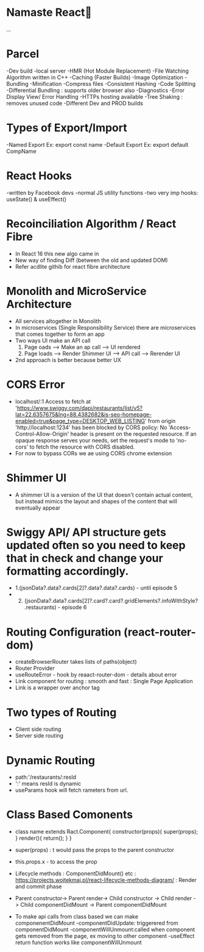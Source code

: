 # Namaste React🚀 

...
# Parcel
  -Dev build
  -local server
  -HMR (Hot Module Replacement)
  -File Watching Algorithm written in C++
  -Caching (Faster Builds)
  -Image Optimization
  -Bundling
  -Minification
  -Compress files
  -Consistent Hashing
  -Code Splitting
  -Differential Bundling : supports older browser also
  -Diagnostics
  -Error Display View/ Error Handling
  -HTTPs hosting available
  -Tree Shaking : removes unused code
  -Different Dev and PROD builds

# Types of Export/Import
  -Named Export Ex: export const name
  -Default Export Ex: export default CompName

# React Hooks
  -written by Facebook devs
  -normal JS utility functions
  -two very imp hooks: useState() & useEffect()

# Recoinciliation Algorithm / React Fibre
  - In React 16 this new algo came in
  - New way of finding Diff (between the old and updated DOM)
  - Refer acdlite githib for react fibre architecture

# Monolith and MicroService Architecture
  - All services altogether in Monolith
  - In microservices (Single Responsibility Service) there are microservices that comes together to form an app
  - Two ways UI make an API call
    1. Page oads --> Make an ap call --> UI rendered
    2. Page loads --> Render Shimmer UI --> API call --> Rerender UI
  - 2nd approach is better because better UX
          
# CORS Error
  - localhost/:1 Access to fetch at 'https://www.swiggy.com/dapi/restaurants/list/v5?lat=22.6357675&lng=88.4382682&is-seo-homepage-enabled=true&page_type=DESKTOP_WEB_LISTING' from origin 'http://localhost:1234' has been blocked by CORS policy: No 'Access-Control-Allow-Origin' header is present on the requested resource. If an opaque response serves your needs, set the request's mode to 'no-cors' to fetch the resource with CORS disabled.
  - For now to bypass CORs we ae using CORS chrome extension    

# Shimmer UI
  - A shimmer UI is a version of the UI that doesn't contain actual content, but instead mimics the layout and shapes of the content that will eventually appear      

# Swiggy API/ API structure gets updated often so you need to keep that in check and change your formatting accordingly.
  - 1.(jsonData?.data?.cards[2]?.data?.data?.cards) - until episode 5
  - 2. (jsonData?.data?.cards[2]?.card?.card?.gridElements?.infoWithStyle?.restaurants) - episode 6

 # Routing Configuration (react-router-dom)
  - createBrowserRouter takes lists of paths(object) 
  - Router Provider
  - useRouteError - hook by reaact-router-dom - details about error
  - Link component for routing : smooth and fast : Single Page Application
  - Link is a wrapper over anchor tag

# Two types of Routing
  - Client side routing
  - Server side routing

 # Dynamic Routing
   -  path:'/restaurants/:resId 
   - ':' means resId is dynamic
   - useParams hook will fetch rameters from url.

 # Class Based Comonents
   - class name extends Ract.Component{
    constructor(props){
      super(props);
    }
    render(){
      return();
    }
   } 

  - super(props) : t would pass the props to the parent constructor 
  - this.props.x - to access the prop  
  - Lifecycle methods : ComponentDidMount() etc : https://projects.wojtekmaj.pl/react-lifecycle-methods-diagram/ : Render and commit phase
  - Parent constructor-> Parent render-> Child constructor -> Child render -> Child componentDidMount -> Parent componentDidMount
  - To make api calls from class based we can make componenentDidMount 
  -componentDidUpdate: triggerered from componentDidMount
  -componentWillUnmount:called when component gets  removed from the page, ex moving to other component
  -useEffect return function works like componentWillUnmount


